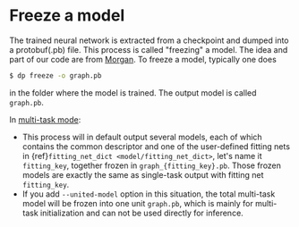 # Freeze a model

The trained neural network is extracted from a checkpoint and dumped into a protobuf(.pb) file. This process is called "freezing" a model. The idea and part of our code are from [Morgan](https://blog.metaflow.fr/tensorflow-how-to-freeze-a-model-and-serve-it-with-a-python-api-d4f3596b3adc). To freeze a model, typically one does
```bash
$ dp freeze -o graph.pb
```
in the folder where the model is trained. The output model is called `graph.pb`.

In [multi-task mode](../train/multi-task-training.md):
- This process will in default output several models, each of which contains the common descriptor and 
one of the user-defined fitting nets in {ref}`fitting_net_dict <model/fitting_net_dict>`, let's name it `fitting_key`, together frozen in `graph_{fitting_key}.pb`. 
Those frozen models are exactly the same as single-task output with fitting net `fitting_key`. 
- If you add `--united-model` option in this situation, 
the total multi-task model will be frozen into one unit `graph.pb`, which is mainly for multi-task initialization and can not be used directly for inference.
